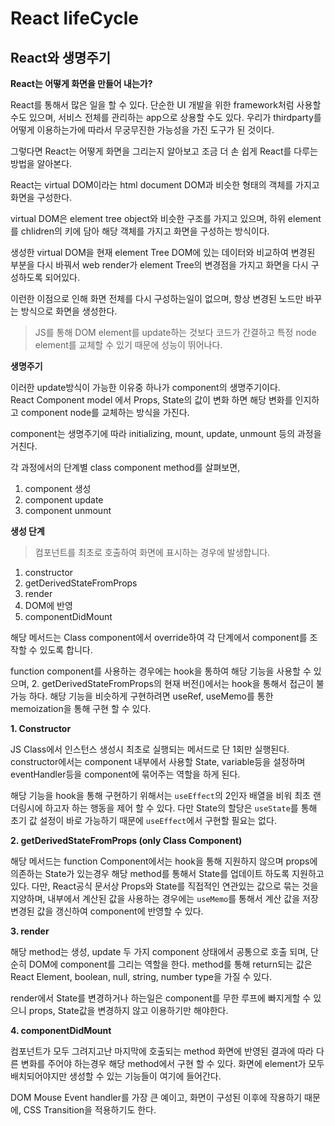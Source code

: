 # React lifeCycle

## React와 생명주기

**React는 어떻게 화면을 만들어 내는가?**

React를 통해서 많은 일을 할 수 있다. 단순한 UI 개발을 위한 framework처럼 사용할 수도 있으며, 서비스 전체를 관리하는 app으로 상용할 수도 있다. 우리가 thirdparty를 어떻게 이용하는가에 따라서 무궁무진한 가능성을 가진 도구가 된 것이다.

그렇다면 React는 어떻게 화면을 그리는지 알아보고 조금 더 손 쉽게 React를 다루는 방법을 알아본다.

React는 virtual DOM이라는 html document DOM과 비슷한 형태의 객체를 가지고 화면을 구성한다.

virtual DOM은 element tree object와 비슷한 구조를 가지고 있으며, 하위 element를 chlidren의 키에 담아 해당 객체를 가지고 화면을 구성하는 방식이다.

생성한 virtual DOM을 현재 element Tree DOM에 있는 데이터와 비교하여 변경된 부분을 다시 바꿔서 web render가 element Tree의 변경점을 가지고 화면을 다시 구성하도록 되어있다.

이런한 이점으로 인해 화면 전체를 다시 구성하는일이 없으며, 항상 변경된 노드만 바꾸는 방식으로 화면을 생성한다.

> JS를 통해 DOM element를 update하는 것보다 코드가 간결하고 특정 node element를 교체할 수 있기 때문에 성능이 뛰어나다.

**생명주기**

이러한 update방식이 가능한 이유중 하나가 component의 생명주기이다.  
React Component model 에서 Props, State의 값이 변화 하면 해당 변화를 인지하고 component node를 교체하는 방식을 가진다.

component는 생명주기에 따라 initializing, mount, update, unmount 등의 과정을 거친다.

각 과정에서의 단계별 class component method를 살펴보면,

1. component 생성
2. component update
3. component unmount

**생성 단계**

> 컴포넌트를 최초로 호출하여 화면에 표시하는 경우에 발생합니다.

1. constructor
2. getDerivedStateFromProps
3. render
4. DOM에 반영
5. componentDidMount

해당 메서드는 Class component에서 override하여 각 단계에서 component를 조작할 수 있도록 합니다.

function component를 사용하는 경우에는 hook을 통하여 해당 기능을 사용할 수 있으며, 2. getDerivedStateFromProps의 현재 버전()에서는 hook을 통해서 접근이 불가능 하다.
해당 기능을 비슷하게 구현하려면 useRef, useMemo를 통한 memoization을 통해 구현 할 수 있다.

**1. Constructor**

JS Class에서 인스턴스 생성시 최초로 실행되는 메서드로 단 1회만 실행된다.
constructor에서는 component 내부에서 사용할 State, variable등을 설정하며 eventHandler등을 component에 묶어주는 역할을 하게 된다.

해당 기능을 hook을 통해 구현하기 위해서는 `useEffect`의 2인자 배열을 비워 최초 랜더링시에 하고자 하는 행동을 제어 할 수 있다.
다만 State의 할당은 `useState`를 통해 초기 값 설정이 바로 가능하기 때문에 `useEffect`에서 구현할 필요는 없다.

**2. getDerivedStateFromProps (only Class Component)**

해당 메서드는 function Component에서는 hook을 통해 지원하지 않으며 props에 의존하는 State가 있는경우 해당 method를 통해서 State를 업데이트 하도록 지원하고 있다.
다만, React공식 문서상 Props와 State를 직접적인 연관있는 값으로 묶는 것을 지양하며, 내부에서 계산된 값을 사용하는 경우에는 `useMemo`를 통해서 계산 값을 저장 변경된 값을 갱신하여 component에 반영할 수 있다.

**3. render**

해당 method는 생성, update 두 가지 component 상태에서 공통으로 호출 되며, 단순히 DOM에 component를 그리는 역할을 한다.
method를 통해 return되는 값은 React Element, boolean, null, string, number type을 가질 수 있다.

render에서 State를 변경하거나 하는일은 component를 무한 루프에 빠지게할 수 있으니 props, State값을 변경하지 않고 이용하기만 해야한다.

**4. componentDidMount**

컴포넌트가 모두 그려지고난 마지막에 호출되는 method 화면에 반영된 결과에 따라 다른 변화를 주어야 하는경우 해당 method에서 구현 할 수 있다.
화면에 element가 모두 배치되어야지만 생성할 수 있는 기능들이 여기에 들어간다.

DOM Mouse Event handler를 가장 큰 예이고, 화면이 구성된 이후에 작용하기 때문에, CSS Transition을 적용하기도 한다.
